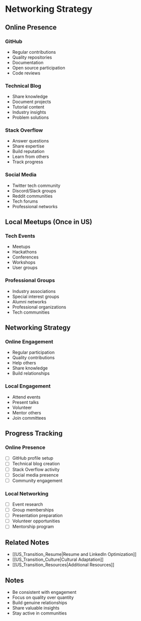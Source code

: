 # Networking Strategy

## Online Presence

### GitHub
- Regular contributions
- Quality repositories
- Documentation
- Open source participation
- Code reviews

### Technical Blog
- Share knowledge
- Document projects
- Tutorial content
- Industry insights
- Problem solutions

### Stack Overflow
- Answer questions
- Share expertise
- Build reputation
- Learn from others
- Track progress

### Social Media
- Twitter tech community
- Discord/Slack groups
- Reddit communities
- Tech forums
- Professional networks

## Local Meetups (Once in US)

### Tech Events
- Meetups
- Hackathons
- Conferences
- Workshops
- User groups

### Professional Groups
- Industry associations
- Special interest groups
- Alumni networks
- Professional organizations
- Tech communities

## Networking Strategy

### Online Engagement
- Regular participation
- Quality contributions
- Help others
- Share knowledge
- Build relationships

### Local Engagement
- Attend events
- Present talks
- Volunteer
- Mentor others
- Join committees

## Progress Tracking

### Online Presence
- [ ] GitHub profile setup
- [ ] Technical blog creation
- [ ] Stack Overflow activity
- [ ] Social media presence
- [ ] Community engagement

### Local Networking
- [ ] Event research
- [ ] Group memberships
- [ ] Presentation preparation
- [ ] Volunteer opportunities
- [ ] Mentorship program

## Related Notes
- [[US_Transition_Resume|Resume and LinkedIn Optimization]]
- [[US_Transition_Culture|Cultural Adaptation]]
- [[US_Transition_Resources|Additional Resources]]

## Notes
- Be consistent with engagement
- Focus on quality over quantity
- Build genuine relationships
- Share valuable insights
- Stay active in communities 